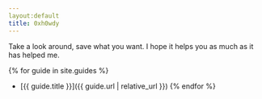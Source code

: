 ```yaml
---
layout:default
title: 0xh0wdy
---
```


Take a look around, save what you want. I hope it helps you as much as it has helped me.

{% for guide in site.guides %}
- [{{ guide.title }}]({{ guide.url | relative_url }})
{% endfor %}